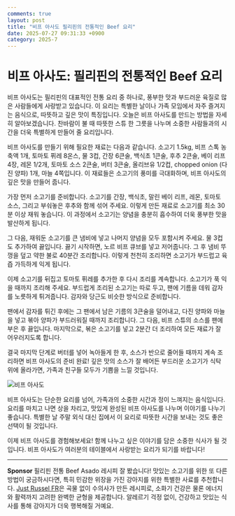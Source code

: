 ```yaml
---
comments: true
layout: post
title: "비프 아사도 필리핀의 전통적인 Beef 요리"
date: 2025-07-27 09:31:33 +0900
category: 2025-7
---
```


# 비프 아사도: 필리핀의 전통적인 Beef 요리

비프 아사도는 필리핀의 대표적인 전통 요리 중 하나로, 풍부한 맛과 부드러운 육질로 많은 사람들에게 사랑받고 있습니다. 이 요리는 특별한 날이나 가족 모임에서 자주 즐겨지는 음식으로, 따뜻하고 깊은 맛이 특징입니다. 오늘은 비프 아사도를 만드는 방법을 자세히 알아보겠습니다. 찬바람이 불 때 따뜻한 스튜 한 그릇을 나누며 소중한 사람들과의 시간을 더욱 특별하게 만들어 줄 요리입니다.

비프 아사도를 만들기 위해 필요한 재료는 다음과 같습니다. 소고기 1.5kg, 비프 스톡 농축액 1개, 토마토 퓌레 8온스, 물 3컵, 간장 6큰술, 백식초 1큰술, 후추 2큰술, 베이 리프 4장, 레몬 1/2개, 토마토 소스 2큰술, 버터 3큰술, 올리브유 1/2컵, chopped onion (다진 양파) 1개, 마늘 4쪽입니다. 이 재료들은 소고기의 풍미를 극대화하며, 비프 아사도의 깊은 맛을 만들어 줍니다.

가장 먼저 소고기를 준비합니다. 소고기를 간장, 백식초, 말린 베이 리프, 레몬, 토마토 소스, 그리고 부숴놓은 후추와 함께 섞어 주세요. 이렇게 만든 재료로 소고기를 최소 30분 이상 재워 놓습니다. 이 과정에서 소고기는 양념을 충분히 흡수하여 더욱 풍부한 맛을 발산하게 됩니다.

그 다음, 재워둔 소고기를 큰 냄비에 넣고 나머지 양념을 모두 포함시켜 주세요. 물 3컵도 추가하여 끓입니다. 끓기 시작하면, 노르 비프 큐브를 넣고 저어줍니다. 그 후 냄비 뚜껑을 덮고 약한 불로 40분간 조리합니다. 이렇게 천천히 조리하면 소고기가 부드럽고 육즙 가득하게 익게 됩니다.

이제 소고기를 뒤집고 토마토 퓌레를 추가한 후 다시 조리를 계속합니다. 소고기가 푹 익을 때까지 조리해 주세요. 부드럽게 조리된 소고기는 따로 두고, 팬에 기름을 데워 감자를 노릇하게 튀겨줍니다. 감자와 당근도 비슷한 방식으로 준비합니다. 

팬에서 감자를 튀긴 후에는 그 팬에서 남은 기름의 3큰술을 덜어내고, 다진 양파와 마늘을 넣고 볶아 양파가 부드러워질 때까지 조리합니다. 그 다음, 비프 스튜의 소스를 팬에 부은 후 끓입니다. 마지막으로, 볶은 소고기를 넣고 2분간 더 조리하여 모든 재료가 잘 어우러지도록 합니다. 

결국 마지막 단계로 버터를 넣어 녹아들게 한 후, 소스가 반으로 줄어들 때까지 계속 조리하면 비프 아사도의 준비 완료! 깊은 맛의 소스가 잘 배어든 부드러운 소고기가 식탁 위에 올라가면, 가족과 친구들 모두가 기쁨을 느낄 것입니다. 

![비프 아사도](https://www.themealdb.com/images/media/meals/pkopc31683207947.jpg)

비프 아사도는 단순한 요리를 넘어, 가족과의 소중한 시간과 정이 느껴지는 음식입니다. 요리를 마치고 나면 상을 차리고, 맛있게 완성된 비프 아사도를 나누며 이야기를 나누기 좋습니다. 특별한 날 주말 외식 대신 집에서 이 요리로 따뜻한 시간을 보내는 것도 좋은 선택이 될 것입니다. 

이제 비프 아사도를 경험해보세요! 함께 나누고 싶은 이야기를 담은 소중한 식사가 될 것입니다. 비프 아사도가 여러분의 테이블에서 사랑받는 요리가 되기를 바랍니다!



---

**Sponsor**
필리핀 전통 Beef Asado 레시피 잘 봤습니다! 맛있는 소고기를 위한 또 다른 방법이 궁금하시다면, 특히 민감한 위장을 가진 강아지를 위한 특별한 사료를 추천합니다. [Just Russel FR](https://pollinations.ai/redirect-nexad/ABTvSqd8?user_id=983577)은 곡물 없이 수의사가 만든 레시피로, 소화기 건강은 물론 에너지와 활력까지 고려한 완벽한 균형을 제공합니다. 알레르기 걱정 없이, 건강하고 맛있는 식사를 통해 강아지가 더욱 행복해질 거예요.